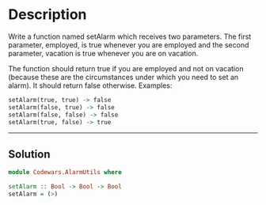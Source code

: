 # Description

Write a function named setAlarm which receives two parameters. The first parameter, employed, is true whenever you are employed and the second parameter, vacation is true whenever you are on vacation.

The function should return true if you are employed and not on vacation (because these are the circumstances under which you need to set an alarm). It should return false otherwise. Examples:

```hs
setAlarm(true, true) -> false
setAlarm(false, true) -> false
setAlarm(false, false) -> false
setAlarm(true, false) -> true
```

---

## Solution

```hs
module Codewars.AlarmUtils where

setAlarm :: Bool -> Bool -> Bool
setAlarm = (>)
```
